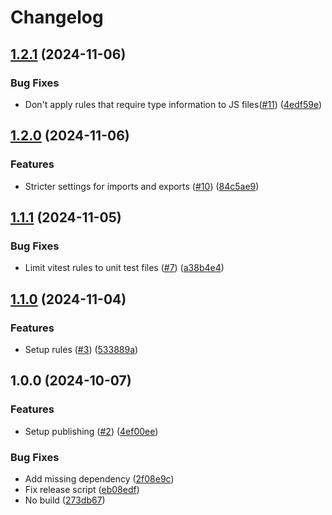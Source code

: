 # Changelog

## [1.2.1](https://github.com/tools-aoeur/eslint-config/compare/v1.2.0...v1.2.1) (2024-11-06)

### Bug Fixes

* Don't apply rules that require type information to JS files([#11](https://github.com/tools-aoeur/eslint-config/issues/11)) ([4edf59e](https://github.com/tools-aoeur/eslint-config/commit/4edf59e90b46e1050dcd2a68fb544d433da9cda5))

## [1.2.0](https://github.com/tools-aoeur/eslint-config/compare/v1.1.1...v1.2.0) (2024-11-06)

### Features

* Stricter settings for imports and exports ([#10](https://github.com/tools-aoeur/eslint-config/issues/10)) ([84c5ae9](https://github.com/tools-aoeur/eslint-config/commit/84c5ae9b160172a46830582a62133c83419b7a68))

## [1.1.1](https://github.com/tools-aoeur/eslint-config/compare/v1.1.0...v1.1.1) (2024-11-05)

### Bug Fixes

* Limit vitest rules to unit test files ([#7](https://github.com/tools-aoeur/eslint-config/issues/7)) ([a38b4e4](https://github.com/tools-aoeur/eslint-config/commit/a38b4e4681b594b728e98bb0bb46444da758afb4))

## [1.1.0](https://github.com/tools-aoeur/eslint-config/compare/v1.0.0...v1.1.0) (2024-11-04)

### Features

* Setup rules  ([#3](https://github.com/tools-aoeur/eslint-config/issues/3)) ([533889a](https://github.com/tools-aoeur/eslint-config/commit/533889a8a3cad66deb89327890690d3b7199a082))

## 1.0.0 (2024-10-07)

### Features

- Setup publishing ([#2](https://github.com/tools-aoeur/eslint-config/issues/2)) ([4ef00ee](https://github.com/tools-aoeur/eslint-config/commit/4ef00ee154a3c1009f7796bf27a6e75470dc8375))

### Bug Fixes

- Add missing dependency ([2f08e9c](https://github.com/tools-aoeur/eslint-config/commit/2f08e9c452f30cb53287f121c113d824af25e109))
- Fix release script ([eb08edf](https://github.com/tools-aoeur/eslint-config/commit/eb08edff06e1b36c405e30638f3bd561badd1421))
- No build ([273db67](https://github.com/tools-aoeur/eslint-config/commit/273db67d332348741928053bbda11a36e082779c))
